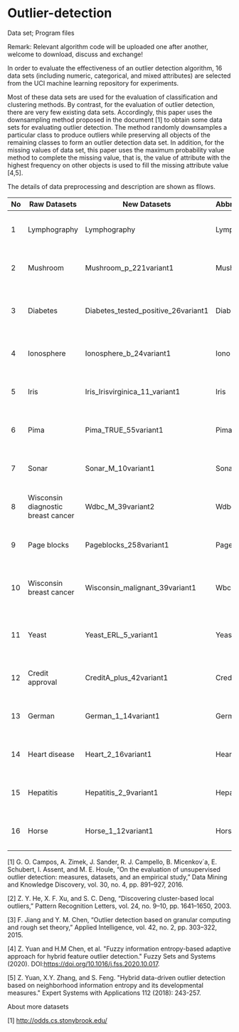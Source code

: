 # Outlier-detection
Data set; Program files

Remark: Relevant algorithm code will be uploaded one after another, welcome to download, discuss and exchange!

In order to evaluate the effectiveness of an outlier detection algorithm, 16 data sets (including numeric, categorical, and mixed attributes) are selected from the UCI machine learning repository for experiments.

Most of these data sets are used for the evaluation of classification and clustering methods. By contrast, for the evaluation of outlier detection, there are very few existing data sets. Accordingly, this paper uses the downsampling method proposed in the document [1] to obtain some data sets for evaluating outlier detection. The method randomly downsamples a particular class to produce outliers while preserving all objects of the remaining classes to form an outlier detection data set. In addition, for the missing values of data set, this paper uses the maximum probability value method to complete the missing value, that is, the value of attribute with the highest frequency on other objects is used to fill the missing attribute value [4,5].

The details of data preprocessing and description are shown as fllows.

| No |  Raw Datasets |New Datasets | Abbreviation | Preprocessing | numerical | categorical | Oulier | Normal | 
| -------- |--------|-------- |-------- |-------- |-------- | -------- | --------| -------- |
|  1| Lymphography|Lymphography| Lymp | Classes ''1'' and ''4'' are considered as outliers [2] | 0 | 8 | 6 | 142 |  
|  2| Mushroom|Mushroom_p_221variant1|Mush| Downsampling the class ''+" down to 221 objects | 0|22|221|4208| 
|  3| Diabetes|Diabetes_tested_positive_26variant1|Diab| Downsampling the class ''tested\_positive" down to 26 objects |8|0|26|500|
|  4| Ionosphere|Ionosphere_b_24variant1|Iono| Downsampling the class ''b" down to 24 objects |34|0|24|225|
|  5| Iris|Iris_Irisvirginica_11_variant1|Iris| Downsampling the class ''Iris-virginica" down to 11 objects |4|0|11|100| 
|  6| Pima|Pima_TRUE_55variant1|Pima| Downsampling the class ''TURE" down to 55 objects |9|0|55|500| 
|  7| Sonar|Sonar_M_10variant1|Sonar| Downsampling the class ''M" down to 10 objects|60|0|10|97|  
|  8| Wisconsin diagnostic breast cancer|Wdbc_M_39variant2|Wdbc| Downsampling the class ``M" down to 39 objects | 31|0|39|357|
|  9| Page blocks|Pageblocks_258variant1|Page| Downsampling the class ''Non-text" down to 258 objects |10|0|258|4913|
| 10| Wisconsin breast cancer|Wisconsin_malignant_39variant1|Wbc|202 ''malignant" (outlier) and 14 ``benign" objects were removed [2] | 9|0|39|444|
| 11| Yeast|Yeast_ERL_5_variant1|Yeast|Classes ''ERL" (outlier), ''CYT", ''NUC", and ''MIT" are selected [3]|8|0|5|1136|
| 12| Credit approval|CreditA_plus_42variant1|Cred| Downsampling the class ``+" down to 42 objects|6|9|42|383|
| 13| German|German_1_14variant1|Germ| Downsampling the class ``2" down to 14 objects|7|13|14|700|
| 14| Heart disease |Heart_2_16variant1|Heart| Downsampling the class ``2" down to 16 objects| 6|7|16|150|
| 15| Hepatitis |Hepatitis_2_9variant1|Hepa| Downsampling the class ``2" down to 9 objects |6|13|9|85|
| 16| Horse |Horse_1_12variant1|Horse| Downsampling the class ``1" down to 12 objects|8|19|12|244|


[1] G. O. Campos, A. Zimek, J. Sander, R. J. Campello, B. Micenkov´a, E. Schubert, I. Assent, and M. E. Houle, “On the evaluation of unsupervised outlier detection: measures, datasets, and an empirical study,” Data Mining and Knowledge Discovery, vol. 30, no. 4, pp. 891–927, 2016.

[2] Z. Y. He, X. F. Xu, and S. C. Deng, “Discovering cluster-based local outliers,” Pattern Recognition Letters, vol. 24, no. 9–10, pp. 1641–1650, 2003.

[3] F. Jiang and Y. M. Chen, “Outlier detection based on granular computing and rough set theory,” Applied Intelligence, vol. 42, no. 2, pp. 303–322, 2015.

[4] Z. Yuan and H.M Chen, et al. "Fuzzy information entropy-based adaptive approach for hybrid feature outlier detection." Fuzzy Sets and Systems (2020). DOI:https://doi.org/10.1016/j.fss.2020.10.017.

[5] Z. Yuan, X.Y. Zhang, and S. Feng. "Hybrid data-driven outlier detection based on neighborhood information entropy and its developmental measures." Expert Systems with Applications 112 (2018): 243-257.

About more datasets

[1] http://odds.cs.stonybrook.edu/
